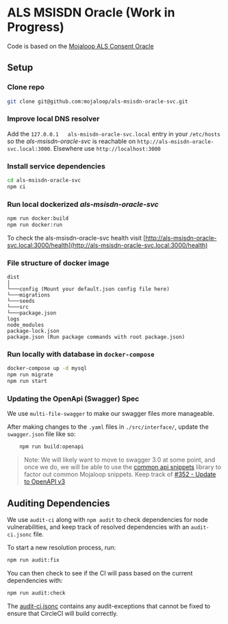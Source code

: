 # ALS MSISDN Oracle (Work in Progress)

Code is based on the [Mojaloop ALS Consent Oracle](https://github.com/mojaloop/als-consent-oracle)

## Setup

### Clone repo
```bash
git clone git@github.com:mojaloop/als-msisdn-oracle-svc.git
```

### Improve local DNS resolver
Add the `127.0.0.1   als-msisdn-oracle-svc.local` entry in your `/etc/hosts` so the _als-msisdn-oracle-svc_ is reachable on `http://als-msisdn-oracle-svc.local:3000`. Elsewhere use `http://localhost:3000`

### Install service dependencies
```bash
cd als-msisdn-oracle-svc
npm ci
```

### Run local dockerized _als-msisdn-oracle-svc_
```bash
npm run docker:build
npm run docker:run
```

To check the als-msisdn-oracle-svc health visit [http://als-msisdn-oracle-svc.local:3000/health](http://als-msisdn-oracle-svc.local:3000/health)

### File structure of docker image
```
dist
│
└───config (Mount your default.json config file here)
└───migrations
└───seeds
└───src
└───package.json
logs
node_modules
package-lock.json
package.json (Run package commands with root package.json)
```

### Run locally with database in `docker-compose`

```bash
docker-compose up -d mysql
npm run migrate
npm run start
```


### Updating the OpenApi (Swagger) Spec

We use `multi-file-swagger` to make our swagger files more manageable.

After making changes to the `.yaml` files in `./src/interface/`, update the `swagger.json` file like so:

```bash
    npm run build:openapi
```

> Note: We will likely want to move to swagger 3.0 at some point, and once we do, we will be able to use the [common api snippets](https://github.com/mojaloop/api-snippets) library to factor out common Mojaloop snippets.
> Keep track of [#352 - Update to OpenAPI v3](https://app.zenhub.com/workspaces/pisp-5e8457b05580fb04a7fd4878/issues/mojaloop/mojaloop/352)

## Auditing Dependencies

We use `audit-ci` along with `npm audit` to check dependencies for node vulnerabilities, and keep track of resolved dependencies with an `audit-ci.jsonc` file.

To start a new resolution process, run:

```bash
npm run audit:fix
```

You can then check to see if the CI will pass based on the current dependencies with:

```bash
npm run audit:check
```

The [audit-ci.jsonc](./audit-ci.jsonc) contains any audit-exceptions that cannot be fixed to ensure that CircleCI will build correctly.


